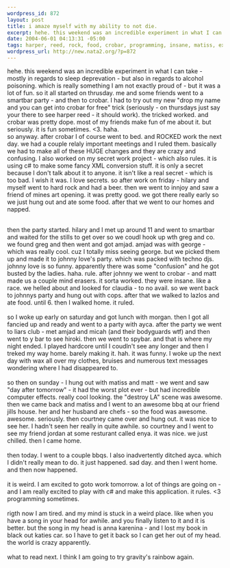```yaml
--- 
wordpress_id: 872
layout: post
title: i amaze myself with my ability to not die.
excerpt: hehe. this weekend was an incredible experiment in what I can take - mostly in regards to sleep deprevation - but also in regards to alcohol poisoning. which is really something I am not exactly proud of - but it was a lot of fun. so it all started on thrusday. me and some friends went to a smartbar party - and then to crobar.  I had to try out my new "drop my name and you can get into crobar for...
date: 2004-06-01 04:13:31 -05:00
tags: harper, reed, rock, food, crobar, programming, insane, matiss, experiment, amjad
wordpress_url: http://new.nata2.org/?p=872
---
```

hehe. this weekend was an incredible experiment in what I can take - mostly in regards to sleep deprevation - but also in regards to alcohol poisoning. which is really something I am not exactly proud of - but it was a lot of fun. so it all started on thrusday. me and some friends went to a smartbar party - and then to crobar.  I had to try out my new "drop my name and you can get into crobar for free" trick (seriously - on thursdays just say your there to see harper reed - it should work). the tricked worked. and crobar was pretty dope. most of my friends make fun of me about it. but seriously. it is fun sometimes. <3. haha. <br/>so anyway. after crobar I of course went to bed. and ROCKED work the next day. we had a couple relaly important meetings and I ruled them. basically we had to make all of these HUGE changes and they are crazy and confusing. I also worked on my secret work project - which also rules. it is using c# to make some fancy XML conversion stuff. it is only a secret because I don't talk about it to anyone. it isn't like a real secret - which is too bad. I wish it was. I love secrets. so after work on friday - hilary and myself went to hard rock and had a beer. then we went to innjoy and saw a friend of mines art opening. it was pretty good. we got there really early so we just hung out and ate some food. after that we went to our homes and napped. 

<br/>then the party started. hilary and I met up around 11 and went to smartbar and waited for the stills to get over so we coudl hook up wth greg and co. we found greg and then went and got amjad. amjad was with george - which was really cool. cuz I totally miss seeing george. but we picked them up and made it to johnny love's party. which was packed with techno djs. johnny love is so funny. apparently there was some "confusion" and he got busted by the ladies. haha. rule. after johnny we went to crobar - and matt made us a couple mind erasers. it sorta worked. they were insane. like a race. we helled about and looked for claudia - to no avail. so we went back to johnnys party and hung out with cops. after that we walked to lazlos and ate food. until 6. then I walked home. it ruled. <br/><br/>so I woke up early on saturday and got lunch with morgan. then I got all fancied up and ready and went to a party with ayca. after the party we went to liars club - met amjad and micah (and their bodyguards wtf) and then went to y bar to see hiroki. then we went to spybar. and that is where my night ended. I played hardcore until I coudln't see any longer and then I treked my way home. barely making it. hah. it was funny. I woke up the next day with wax all over my clothes, bruises and numerous text messages wondering where I had disappeared to. <br/><br/>so then on sunday - I hung out with matiss and matt - we went and saw "day after tomorrow" - it had the worst plot ever - but had incredible computer effects. really cool looking. the "destroy LA" scene was awesome. then we came back and matiss and I went to an awesome bbq at our friend jills house. her and her husband are chefs - so the food was awesome. awesome. seriously. then courtney came over and hung out. it was nice to see her. I hadn't seen her really in quite awhile. so courtney and I went to see my friend jordan at some resturant called enya. it was nice. we just chilled. then I came home. <br/><br/>then today. I  went to a couple bbqs. I also inadvertently ditched ayca. which I didn't really mean to do. it just happened. sad day. and then I went home. and then now happened. <br/><br/>it is weird. I am excited to goto work tomorrow. a lot of things are going on - and I am really excited to play with c# and make this application. it rules. <3 programming sometimes. <br/><br/>rigth now I am tired. and my mind is stuck in a weird place. like when you have a song in your head for awhile. and you finally listen to it and it is better. but the song in my head is anna karenina - and I lost my book in black out katies car. so I have to get it back so I can get her out of my head. the world is crazy apparently. <br/><br/>what to read next. I think I am going to try gravity's rainbow again. 
